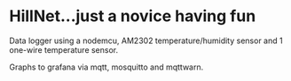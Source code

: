 # HillNet...just a novice having fun
Data logger using a nodemcu, AM2302 temperature/humidity sensor and 1 one-wire temperature sensor.

Graphs to grafana via mqtt, mosquitto and mqttwarn.
